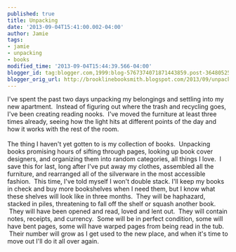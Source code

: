 ```yaml
---
published: true
title: Unpacking
date: '2013-09-04T15:41:00.002-04:00'
author: Jamie
tags:
- jamie
- unpacking
- books
modified_time: '2013-09-04T15:44:39.566-04:00'
blogger_id: tag:blogger.com,1999:blog-5767374071871443859.post-3648052507780027792
blogger_orig_url: http://brooklinebooksmith.blogspot.com/2013/09/unpacking.html
---
```


I've spent the past two days unpacking my belongings and settling into my new apartment. &nbsp;Instead of figuring out where the trash and recycling goes, I've been creating reading nooks. &nbsp;I've moved the furniture at least three times already, seeing how the light hits at different points of the day and how it works with the rest of the room. <br /><br />The thing I haven't yet gotten to is my collection of books. &nbsp;Unpacking books promising hours of sifting through pages, looking up book cover designers, and organizing them into random categories, all things I love. &nbsp;I save this for last, long after I've put away my clothes, assembled all the furniture, and rearranged all of the silverware in the most accessible fashion. &nbsp;This time, I've told myself I won't double stack. I'll keep my books in check and buy more bookshelves when I need them, but I know what these shelves will look like in three months. &nbsp;They will be haphazard, stacked in piles, threatening to fall off the shelf or squash another book. &nbsp;They will have been opened and read, loved and lent out. &nbsp;They will contain notes, receipts, and currency. &nbsp;Some will be in perfect condition, some will have bent pages, some will have warped pages from being read in the tub. &nbsp;Their number will grow as I get used to the new place, and when it's time to move out I'll do it all over again.<br /><br />